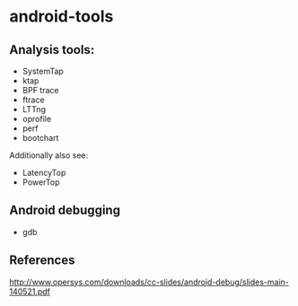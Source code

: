 # android-tools
## Analysis tools:
* SystemTap
* ktap
* BPF trace
* ftrace
* LTTng
* oprofile
* perf
* bootchart

Additionally also see:
* LatencyTop
* PowerTop

## Android debugging
* gdb

## References
http://www.opersys.com/downloads/cc-slides/android-debug/slides-main-140521.pdf
